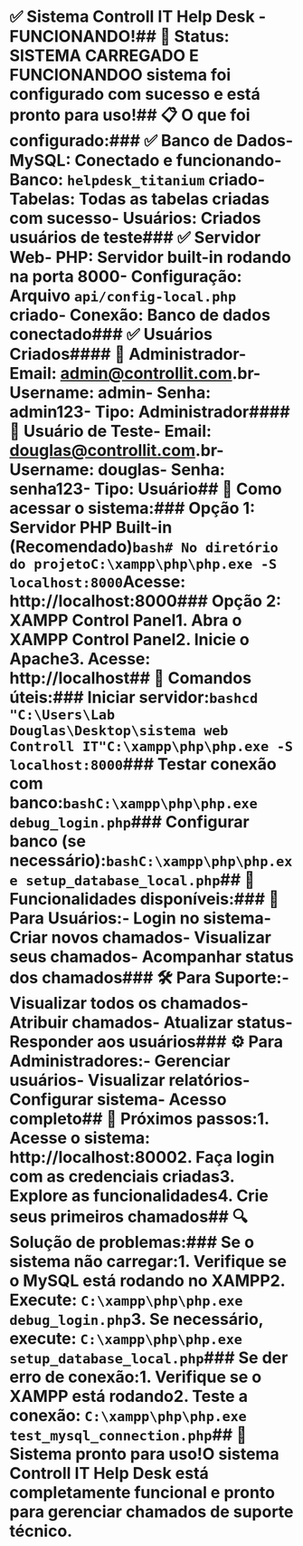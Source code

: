 # ✅ Sistema Controll IT Help Desk - FUNCIONANDO!## 🎉 Status: SISTEMA CARREGADO E FUNCIONANDOO sistema foi configurado com sucesso e está pronto para uso!## 📋 O que foi configurado:### ✅ Banco de Dados- **MySQL**: Conectado e funcionando- **Banco**: `helpdesk_titanium` criado- **Tabelas**: Todas as tabelas criadas com sucesso- **Usuários**: Criados usuários de teste### ✅ Servidor Web- **PHP**: Servidor built-in rodando na porta 8000- **Configuração**: Arquivo `api/config-local.php` criado- **Conexão**: Banco de dados conectado### ✅ Usuários Criados#### 👤 Administrador- **Email**: admin@controllit.com.br- **Username**: admin- **Senha**: admin123- **Tipo**: Administrador#### 👤 Usuário de Teste- **Email**: douglas@controllit.com.br- **Username**: douglas- **Senha**: senha123- **Tipo**: Usuário## 🚀 Como acessar o sistema:### Opção 1: Servidor PHP Built-in (Recomendado)```bash# No diretório do projetoC:\xampp\php\php.exe -S localhost:8000```**Acesse**: http://localhost:8000### Opção 2: XAMPP Control Panel1. Abra o XAMPP Control Panel2. Inicie o Apache3. Acesse: http://localhost## 🔧 Comandos úteis:### Iniciar servidor:```bashcd "C:\Users\Lab Douglas\Desktop\sistema web Controll IT"C:\xampp\php\php.exe -S localhost:8000```### Testar conexão com banco:```bashC:\xampp\php\php.exe debug_login.php```### Configurar banco (se necessário):```bashC:\xampp\php\php.exe setup_database_local.php```## 📱 Funcionalidades disponíveis:### 👥 Para Usuários:- Login no sistema- Criar novos chamados- Visualizar seus chamados- Acompanhar status dos chamados### 🛠️ Para Suporte:- Visualizar todos os chamados- Atribuir chamados- Atualizar status- Responder aos usuários### ⚙️ Para Administradores:- Gerenciar usuários- Visualizar relatórios- Configurar sistema- Acesso completo## 🎯 Próximos passos:1. **Acesse o sistema**: http://localhost:80002. **Faça login** com as credenciais criadas3. **Explore as funcionalidades**4. **Crie seus primeiros chamados**## 🔍 Solução de problemas:### Se o sistema não carregar:1. Verifique se o MySQL está rodando no XAMPP2. Execute: `C:\xampp\php\php.exe debug_login.php`3. Se necessário, execute: `C:\xampp\php\php.exe setup_database_local.php`### Se der erro de conexão:1. Verifique se o XAMPP está rodando2. Teste a conexão: `C:\xampp\php\php.exe test_mysql_connection.php`## 🎉 Sistema pronto para uso!O sistema Controll IT Help Desk está completamente funcional e pronto para gerenciar chamados de suporte técnico.